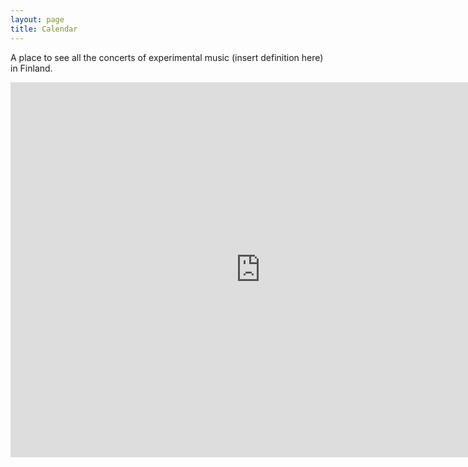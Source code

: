 ```yaml
---
layout: page
title: Calendar
---
```


A place to see all the concerts of experimental music (insert definition here) in Finland.

<iframe src="https://calendar.google.com/calendar/embed?src=experimentalsoundingfinland%40gmail.com&ctz=Europe%2FHelsinki" 
  style="border: 0" 
  width="800" height="600" 
  mode="AGENDA"
  frameborder="0" scrolling="no"></iframe>
